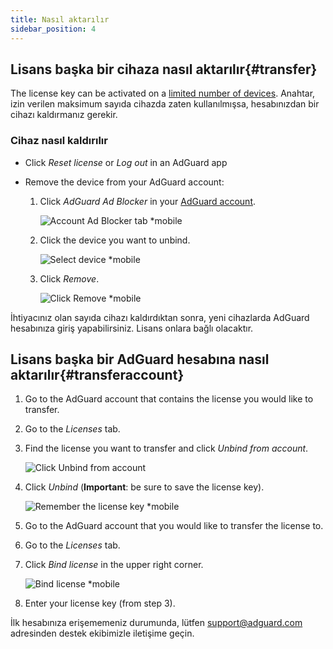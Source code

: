 ```yaml
---
title: Nasıl aktarılır
sidebar_position: 4
---
```


## Lisans başka bir cihaza nasıl aktarılır{#transfer}

The license key can be activated on a [limited number of devices](../what-is). Anahtar, izin verilen maksimum sayıda cihazda zaten kullanılmışsa, hesabınızdan bir cihazı kaldırmanız gerekir.

### Cihaz nasıl kaldırılır

- Click *Reset license* or *Log out* in an AdGuard app

- Remove the device from your AdGuard account:
    1. Click *AdGuard Ad Blocker* in your [AdGuard account](https://adguardaccount.com/).

        ![Account Ad Blocker tab *mobile](https://cdn.adtidy.org/content/kb/ad_blocker/general/newaccount-unbind-device-0.png)

    1. Click the device you want to unbind.

        ![Select device *mobile](https://cdn.adtidy.org/content/kb/ad_blocker/general/newaccount-unbind-device-1.png)

    1. Click *Remove*.

        ![Click Remove *mobile](https://cdn.adtidy.org/content/kb/ad_blocker/general/newaccount-unbind-device-2.png)

İhtiyacınız olan sayıda cihazı kaldırdıktan sonra, yeni cihazlarda AdGuard hesabınıza giriş yapabilirsiniz. Lisans onlara bağlı olacaktır.

## Lisans başka bir AdGuard hesabına nasıl aktarılır{#transferaccount}

1. Go to the AdGuard account that contains the license you would like to transfer.

1. Go to the *Licenses* tab.

1. Find the license you want to transfer and click *Unbind from account*.

    ![Click Unbind from account](https://cdn.adtidy.org/content/kb/ad_blocker/general/newaccount-transfer-to-account.png)

1. Click *Unbind* (**Important**: be sure to save the license key).

    ![Remember the license key *mobile](https://cdn.adtidy.org/content/kb/ad_blocker/general/newaccount-transfer-to-account-1.png)

1. Go to the AdGuard account that you would like to transfer the license to.

1. Go to the *Licenses* tab.

1. Click *Bind license* in the upper right corner.

    ![Bind license *mobile](https://cdn.adtidy.org/content/kb/ad_blocker/general/newaccount-transfer-to-account-2.png)

1. Enter your license key (from step 3).

İlk hesabınıza erişememeniz durumunda, lütfen support@adguard.com adresinden destek ekibimizle iletişime geçin.
